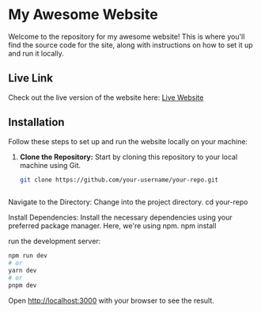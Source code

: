 # My Awesome Website

Welcome to the repository for my awesome website! This is where you'll find the source code for the site, along with instructions on how to set it up and run it locally.

## Live Link

Check out the live version of the website here: [Live Website](https://next-dashboard-sage-beta.vercel.app/)

## Installation

Follow these steps to set up and run the website locally on your machine:

1. **Clone the Repository:** Start by cloning this repository to your local machine using Git.

   ```bash
   git clone https://github.com/your-username/your-repo.git
  
Navigate to the Directory: Change into the project directory.
cd your-repo

Install Dependencies: Install the necessary dependencies using your preferred package manager. Here, we're using npm.
npm install

 run the development server:

```bash
npm run dev
# or
yarn dev
# or
pnpm dev
```

Open [http://localhost:3000](http://localhost:3000) with your browser to see the result.

